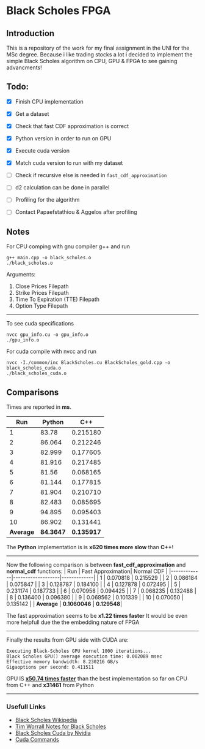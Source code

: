 # Black Scholes FPGA

## Introduction
This is a repository of the work for my final assignment in the UNI for the MSc degree. Because i like trading stocks a lot i decided to implement the simple Black Scholes algorithm on CPU, GPU & FPGA to see gaining advancments!

## Todo:
- [x] Finish CPU implementation
- [x] Get a dataset
- [x] Check that fast CDF approximation is correct
- [x] Python version in order to run on GPU
- [x] Execute cuda version
- [x] Match cuda version to run with my dataset
- [ ] Check if recursive else is needed in `fast_cdf_approximation`
- [ ] d2 calculation can be done in parallel
- [ ] Profiling for the algorithm
- [ ] Contact Papaefstathiou & Aggelos after profiling


## Notes

For CPU comping with gnu compiler g++ and run
```
g++ main.cpp -o black_scholes.o
./black_scholes.o
```

Arguments:
1. Close Prices Filepath
2. Strike Prices Filepath
3. Time To Expiration (TTE) Filepath
4. Option Type Filepath

****

To see cuda specifications
```
nvcc gpu_info.cu -o gpu_info.o
./gpu_info.o
```

For cuda compile with nvcc and run
```
nvcc -I./common/inc BlackScholes.cu BlackScholes_gold.cpp -o black_scholes_cuda.o
./black_scholes_cuda.o
```




## Comparisons

Times are reported in **ms**.

| Run         | Python      | C++         |
|-------------|-------------|-------------|
| 1           | 83.78       | 0.215180    |
| 2           | 86.064      | 0.212246    |
| 3           | 82.999      | 0.177605    |
| 4           | 81.916      | 0.217485    |
| 5           | 81.56       | 0.068165    |
| 6           | 81.144      | 0.177815    |
| 7           | 81.904      | 0.210710    |
| 8           | 82.483      | 0.085695    |
| 9           | 94.895      | 0.095403    |
| 10          | 86.902      | 0.131441    |
| **Average** | **84.3647** | **0.135917**|

The **Python** implementation is is **x620 times more slow** than **C++**!

****

Now the following comparison is between **fast_cdf_approximation** and **normal_cdf** functions:
| Run         | Fast Approximation| Normal CDF  |
|-------------|-------------------|-------------|
| 1           | 0.070818          | 0.215529    |
| 2           | 0.086184          | 0.075847    |
| 3           | 0.128787          | 0.184100    |
| 4           | 0.127878          | 0.072495    |
| 5           | 0.231174          | 0.187733    |
| 6           | 0.070958          | 0.094425    |
| 7           | 0.068235          | 0.132488    |
| 8           | 0.136400          | 0.096380    |
| 9           | 0.069562          | 0.101339    |
| 10          | 0.070050          | 0.135142    |
| **Average** | **0.1060046**     | **0.129548**|

The fast approximation seems to be **x1.22 times faster**
It would be even more helpfull due the the embedding nature of FPGA 
****

Finally the results from GPU side with CUDA are:
```
Executing Black-Scholes GPU kernel 1000 iterations...
Black Scholes GPU() average execution time: 0.002089 msec
Effective memory bandwidth: 8.230216 GB/s
Gigaoptions per second: 0.411511 
```
GPU IS <u>**x50.74 times faster**</u> than the best implementation so far on CPU from C++
and **x31461** from Python


****
### Usefull Links
* [Black Scholes Wikipedia](https://en.wikipedia.org/wiki/Black%E2%80%93Scholes_model)
* [Tim Worrall Notes for Black Scholes](http://www.timworrall.com/fin-40008/bscholes.pdf)
* [Black Scholes Cuda by Nvidia](https://github.com/tpn/cuda-samples/tree/master/v9.0/4_Finance/BlackScholes)
* [Cuda Commands](https://docs.nvidia.com/cuda/cuda-runtime-api/group__CUDART__DEVICE.html#group__CUDART__DEVICE)